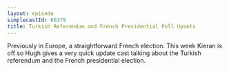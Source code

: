 ```yaml
---
layout: episode
simplecastId: 66379
title: Turkish Referendum and French Presidential Poll Upsets
---
```


Previously in Europe, a straightforward French election. This week Kieran is off so Hugh gives a very quick update cast talking about the Turkish referendum and the French presidential election.
  
